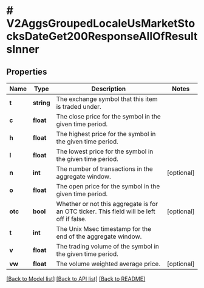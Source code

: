 # # V2AggsGroupedLocaleUsMarketStocksDateGet200ResponseAllOfResultsInner

## Properties

Name | Type | Description | Notes
------------ | ------------- | ------------- | -------------
**t** | **string** | The exchange symbol that this item is traded under. |
**c** | **float** | The close price for the symbol in the given time period. |
**h** | **float** | The highest price for the symbol in the given time period. |
**l** | **float** | The lowest price for the symbol in the given time period. |
**n** | **int** | The number of transactions in the aggregate window. | [optional]
**o** | **float** | The open price for the symbol in the given time period. |
**otc** | **bool** | Whether or not this aggregate is for an OTC ticker. This field will be left off if false. | [optional]
**t** | **int** | The Unix Msec timestamp for the end of the aggregate window. |
**v** | **float** | The trading volume of the symbol in the given time period. |
**vw** | **float** | The volume weighted average price. | [optional]

[[Back to Model list]](../../README.md#models) [[Back to API list]](../../README.md#endpoints) [[Back to README]](../../README.md)
